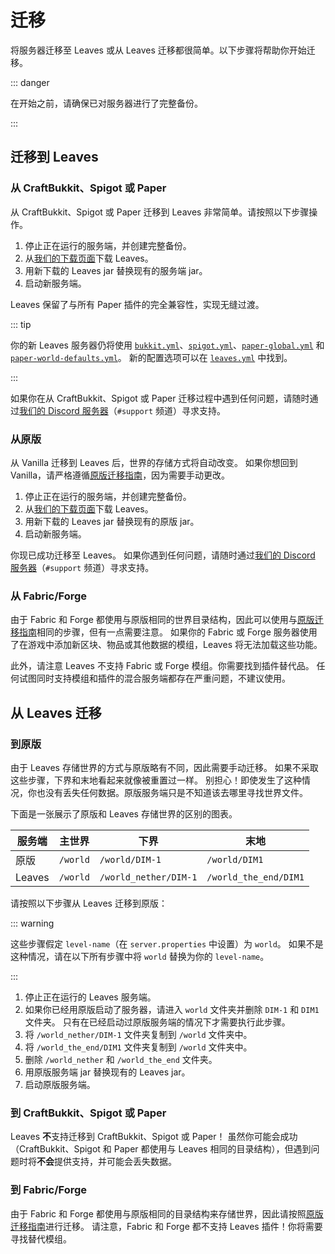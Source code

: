 # 迁移

将服务器迁移至 Leaves 或从 Leaves 迁移都很简单。以下步骤将帮助你开始迁移。

::: danger

在开始之前，请确保已对服务器进行了完整备份。

:::

## 迁移到 Leaves

### 从 CraftBukkit、Spigot 或 Paper

从 CraftBukkit、Spigot 或 Paper 迁移到 Leaves 非常简单。请按照以下步骤操作。

1. 停止正在运行的服务端，并创建完整备份。
2. 从[我们的下载页面](https://leavesmc.top/downloads/leaves)下载 Leaves。
3. 用新下载的 Leaves jar 替换现有的服务端 jar。
4. 启动新服务端。

Leaves 保留了与所有 Paper 插件的完全兼容性，实现无缝过渡。

::: tip

你的新 Leaves
服务器仍将使用 [`bukkit.yml`](https://docs.papermc.io/paper/reference/configuration/bukkit-configuration.mdx)、[`spigot.yml`](https://docs.papermc.io/paper/reference/configuration/spigot-configuration.mdx)、[`paper-global.yml`](https://docs.papermc.io/paper/reference/configuration/global-configuration.mdx) 和 [`paper-world-defaults.yml`](https://docs.papermc.io/paper/reference/configuration/world-configuration.mdx)。
新的配置选项可以在 [`leaves.yml`](../reference/configuration) 中找到。

:::

如果你在从 CraftBukkit、Spigot 或 Paper
迁移过程中遇到任何问题，请随时通过[我们的 Discord 服务器](https://discord.gg/5hgtU72w33)（`#support` 频道）寻求支持。

### 从原版

从 Vanilla 迁移到 Leaves 后，世界的存储方式将自动改变。
如果你想回到 Vanilla，请严格遵循[原版迁移指南](#从原版)，因为需要手动更改。

1. 停止正在运行的服务端，并创建完整备份。
2. 从[我们的下载页面](https://leavesmc.top/downloads/leaves)下载 Leaves。
3. 用新下载的 Leaves jar 替换现有的原版 jar。
4. 启动新服务端。

你现已成功迁移至 Leaves。
如果你遇到任何问题，请随时通过[我们的 Discord 服务器](https://discord.gg/5hgtU72w33)（`#support` 频道）寻求支持。

### 从 Fabric/Forge

由于 Fabric 和 Forge 都使用与原版相同的世界目录结构，因此可以使用与[原版迁移指南](#从原版)相同的步骤，但有一点需要注意。
如果你的 Fabric 或 Forge 服务器使用了在游戏中添加新区块、物品或其他数据的模组，Leaves 将无法加载这些功能。

此外，请注意 Leaves 不支持 Fabric 或 Forge 模组。你需要找到插件替代品。
任何试图同时支持模组和插件的混合服务端都存在严重问题，不建议使用。

## 从 Leaves 迁移

### 到原版

由于 Leaves 存储世界的方式与原版略有不同，因此需要手动迁移。
如果不采取这些步骤，下界和末地看起来就像被重置过一样。
别担心！即使发生了这种情况，你也没有丢失任何数据。原版服务端只是不知道该去哪里寻找世界文件。

下面是一张展示了原版和 Leaves 存储世界的区别的图表。

| 服务端 | 主世界   | 下界                  | 末地                  |
| ------ | -------- | --------------------- | --------------------- |
| 原版   | `/world` | `/world/DIM-1`        | `/world/DIM1`         |
| Leaves | `/world` | `/world_nether/DIM-1` | `/world_the_end/DIM1` |

请按照以下步骤从 Leaves 迁移到原版：

::: warning

这些步骤假定 `level-name`（在 `server.properties` 中设置）为 `world`。
如果不是这种情况，请在以下所有步骤中将 `world` 替换为你的 `level-name`。

:::

1. 停止正在运行的 Leaves 服务端。
2. 如果你已经用原版启动了服务器，请进入 `world` 文件夹并删除 `DIM-1` 和 `DIM1` 文件夹。
   只有在已经启动过原版服务端的情况下才需要执行此步骤。
3. 将 `/world_nether/DIM-1` 文件夹复制到 `/world` 文件夹中。
4. 将 `/world_the_end/DIM1` 文件夹复制到 `/world` 文件夹中。
5. 删除 `/world_nether` 和 `/world_the_end` 文件夹。
6. 用原版服务端 jar 替换现有的 Leaves jar。
7. 启动原版服务端。

### 到 CraftBukkit、Spigot 或 Paper

Leaves **不**支持迁移到 CraftBukkit、Spigot 或 Paper！
虽然你可能会成功（CraftBukkit、Spigot 和 Paper 都使用与 Leaves 相同的目录结构），但遇到问题时将**不会**提供支持，并可能会丢失数据。

### 到 Fabric/Forge

由于 Fabric 和 Forge 都使用与原版相同的目录结构来存储世界，因此请按照[原版迁移指南](#从原版)进行迁移。
请注意，Fabric 和 Forge 都不支持 Leaves 插件！你将需要寻找替代模组。
